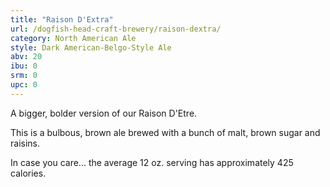 ```yaml
---
title: "Raison D'Extra"
url: /dogfish-head-craft-brewery/raison-dextra/
category: North American Ale
style: Dark American-Belgo-Style Ale
abv: 20
ibu: 0
srm: 0
upc: 0
---
```

A bigger, bolder version of our Raison D'Etre.

This is a bulbous, brown ale brewed with a bunch of malt, brown sugar and raisins.

In case you care... the average 12 oz. serving has approximately 425 calories.
